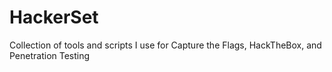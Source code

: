 # HackerSet
Collection of tools and scripts I use for Capture the Flags, HackTheBox, and Penetration Testing
